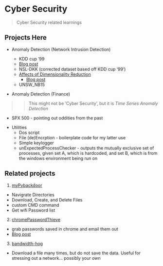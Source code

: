 # Cyber Security
> Cyber Security related learnings 

## Projects Here 

* Anomaly Detection (Network Intrusion Detection) 

  * KDD cup ‘99
   + [Blog post](https://medium.com/@alik604/predicting-the-nsl-kdd-data-set-with-98-accuracy-240a7a245c9d) 
  * NSL-DKK (corrected dataset based off KDD cup ‘99’)
   + [Affects of Dimensionality Reduction](https://github.com/alik604/dimensionality-reduction-overview) 
     +  [Blog post](https://medium.com/@alik604/dimensionality-reduction-effects-on-model-accuracy-c021f4f33a61)
  * UNSW_NB15 

* Anomaly Detection (Finance)
> > This might not be ‘Cyber Security’, but it is _Time Series Anomaly Detection_ 
  - SPX 500 - pointing out oddities from the past  

* Utilities 
  * Dos script
  * File (de)Encrption - boilerplate code for my latter use 
  * Simple keylogger 
  * unExpectedProcessChecker - outputs the mutually exclusive set of processes, given set A, which is hardcoded, and set B, which is from the windows environment being run on



## Related projects

1. [myPybackdoor](https://github.com/alik604/myPybackdoor)
  - Navigrate Directories 
  - Download, Create, and Delete Files
  - custom CMD command
  - Get wifi Password list
2. [chromePasswordThieve](https://github.com/alik604/chromePasswordThieve)
  - grab passwords saved in chrome and email them out 
  - [Blog post](https://alik604.github.io/chromePasswordThieve/index.html)
3. [bandwidth-hog](https://github.com/alik604/bandwidth-hog)
  - Download a file many times, but do not save the data. Useful for stressing out a network... possibly your own
